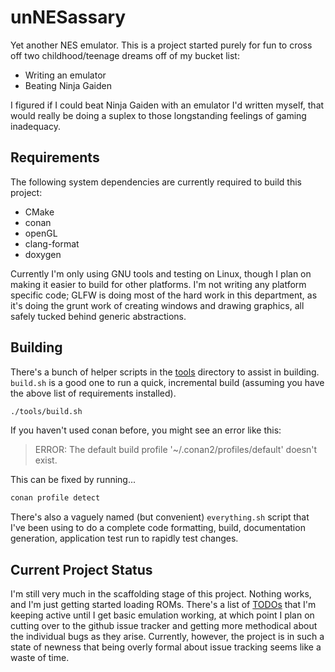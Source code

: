 # unNESassary
Yet another NES emulator. This is a project started purely for fun to cross off two childhood/teenage dreams off of my bucket list:

- Writing an emulator
- Beating Ninja Gaiden

I figured if I could beat Ninja Gaiden with an emulator I'd written myself, that would really be doing a suplex to those longstanding feelings of gaming inadequacy.

## Requirements

The following system dependencies are currently required to build this project:

- CMake
- conan
- openGL
- clang-format
- doxygen

Currently I'm only using GNU tools and testing on Linux, though I plan on making it easier to build for other platforms. I'm not writing any platform specific code; GLFW is doing most of the hard work in this department, as it's doing the grunt work of creating windows and drawing graphics, all safely tucked behind generic abstractions.

## Building

There's a bunch of helper scripts in the [tools](./tools) directory to assist in building. `build.sh` is a good one to run a quick, incremental build (assuming you have the above list of requirements installed).

```bash
./tools/build.sh
```

If you haven't used conan before, you might see an error like this:

> ERROR: The default build profile '~/.conan2/profiles/default' doesn't exist.

This can be fixed by running...

```bash
conan profile detect
```

There's also a vaguely named (but convenient) `everything.sh` script that I've been using to do a complete code formatting, build, documentation generation, application test run to rapidly test changes.

## Current Project Status

I'm still very much in the scaffolding stage of this project. Nothing works, and I'm just getting started loading ROMs. There's a list of [TODOs](./TODOs.md) that I'm keeping active until I get basic emulation working, at which point I plan on cutting over to the github issue tracker and getting more methodical about the individual bugs as they arise. Currently, however, the project is in such a state of newness that being overly formal about issue tracking seems like a waste of time.
